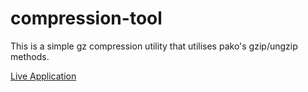 # compression-tool
This is a simple gz compression utility that utilises pako's gzip/ungzip methods.

[Live Application](https://m-mansoor-ali.github.io/compression-tool/)
